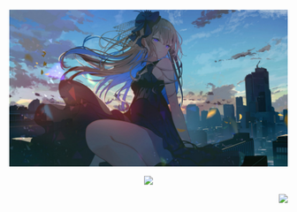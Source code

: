 [![MasterHead](https://github.com/NKNaN/NKNaN/blob/main/banner3.jpeg)](https://github.com/NKNaN/)

<p align="center">
  <img src="https://count.getloli.com/get/@:NKNaN?theme=asoul">
</p>


<div align="right">
      <a href="https://youtube.com/shorts/yr24l_hq1lo">
          <img src="https://img.youtube.com/vi/yr24l_hq1lo/0.jpg">
      </a>
</div>

<!--
<div align="center">
    <span align="left" href="https://github.com/NKNaN"><img src="https://github-readme-stats.vercel.app/api?username=NKNaN&show_icons=true&theme=radical&hide_border=true" alt="NKNaN's github stats">
    </span>
    <span align="right" href="https://github.com/NKNaN"><img src="https://github-readme-stats.vercel.app/api/top-langs?username=NKNaN&hide=R,java,jupyter%20notebook&theme=radical&show_icons=true" alt="NKNaN's github language stats">
    </span>
</div>
<hr>
-->




<!--
**NKNaN/NKNaN** is a ✨ _special_ ✨ repository because its `README.md` (this file) appears on your GitHub profile.

Here are some ideas to get you started:

- 🔭 I’m currently working on ...
- 🌱 I’m currently learning ...
- 👯 I’m looking to collaborate on ...
- 🤔 I’m looking for help with ...
- 💬 Ask me about ...
- 📫 How to reach me: ...
- 😄 Pronouns: ...
- ⚡ Fun fact: ...
-->
